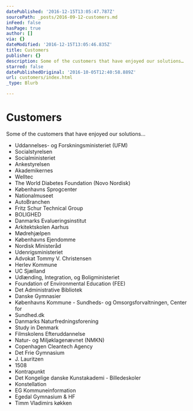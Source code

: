 ```yaml
---
datePublished: '2016-12-15T13:05:47.787Z'
sourcePath: _posts/2016-09-12-customers.md
inFeed: false
hasPage: true
author: []
via: {}
dateModified: '2016-12-15T13:05:46.835Z'
title: Customers
publisher: {}
description: Some of the customers that have enjoyed our solutions…
starred: false
datePublishedOriginal: '2016-10-05T12:40:58.889Z'
url: customers/index.html
_type: Blurb

---
```

# Customers

Some of the customers that have enjoyed our solutions...

* Uddannelses- og Forskningsministeriet (UFM)
* Socialstyrelsen
* Socialministeriet
* Ankestyrelsen
* Akademikernes
* Welltec
* The World Diabetes Foundation (Novo Nordisk)
* Københavns Sprogcenter
* Nationalmuseet
* AutoBranchen
* Fritz Schur Technical Group
* BOLIGHED
* Danmarks Evalueringsinstitut
* Arkitektskolen Aarhus
* Mødrehjælpen
* Københavns Ejendomme
* Nordisk Ministeråd
* Udenrigsministeriet
* Advokat Tommy V. Christensen
* Herlev Kommune
* UC Sjælland
* Udlænding, Integration, og Boligministeriet
* Foundation of Environmental Education (FEE)
* Det Administrative Bibliotek
* Danske Gymnasier
* Københavns Kommune - Sundheds- og Omsorgsforvaltningen, Center for
* Sundhed.dk
* Danmarks Naturfredningsforening
* Study in Denmark
* Filmskolens Efteruddannelse
* Natur- og Miljøklagenævnet (NMKN)
* Copenhagen Cleantech Agency
* Det Frie Gymnasium
* J. Lauritzen
* 1508
* Kontrapunkt
* Det Kongelige danske Kunstakademi - Billedeskoler
* Konstellation
* EG Kommuneinformation
* Egedal Gymnasium & HF
* Timm Vladimirs køkken